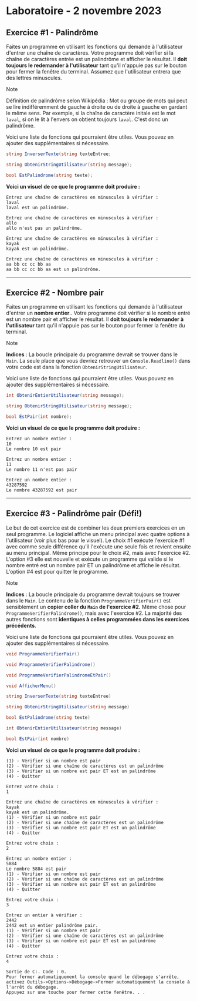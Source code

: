 # Laboratoire - 2 novembre 2023

## Exercice #1 - Palindrôme

Faites un programme en utilisant les fonctions qui demande à l'utilisateur d'entrer une chaîne de caractères. Votre programme doit vérifier si la chaîne de caractères entrée est un palindrôme et afficher le résultat. Il __doit toujours le redemander à l'utilisateur__ tant qu'il n'appuie pas sur le bouton pour fermer la fenêtre du terminal. Assumez que l'utilisateur entrera que des lettres minuscules.
> [!NOTE]
> Définition de palindrôme selon Wikipédia : Mot ou groupe de mots qui peut se lire indifféremment de gauche à droite ou de droite à gauche en gardant le même sens.
> Par exemple, si la chaîne de caractère initale est le mot `laval`, si on le lit à l'envers on obtient toujours `laval`. C'est donc un palindrôme.

Voici une liste de fonctions qui pourraient être utiles. Vous pouvez en ajouter des supplémentaires si nécessaire.
```c#
string InverserTexte(string texteEntree;
```
```c#
string ObtenirStringUtilisateur(string message);
```
```c#
bool EstPalindrome(string texte);
```

__Voici un visuel de ce que le programme doit produire :__ 
```console
Entrez une chaîne de caractères en minuscules à vérifier :
laval
laval est un palindrôme.

Entrez une chaîne de caractères en minuscules à vérifier :
allo
allo n'est pas un palindrôme.

Entrez une chaîne de caractères en minuscules à vérifier :
kayak
kayak est un palindrôme.

Entrez une chaîne de caractères en minuscules à vérifier :
aa bb cc cc bb aa
aa bb cc cc bb aa est un palindrôme.
```
---
## Exercice #2 - Nombre pair
Faites un programme en utilisant les fonctions qui demande à l'utilisateur d'entrer un __nombre entier__.. Votre programme doit vérifier si le nombre entré est un nombre pair et afficher le résultat. Il __doit toujours le redemander à l'utilisateur__ tant qu'il n'appuie pas sur le bouton pour fermer la fenêtre du terminal.

> [!NOTE]
> __Indices__ : La boucle principale du programme devrait se trouver dans le `Main`.
> La seule place que vous devriez retrouver un `Console.Readline()` dans votre code est dans la fonction `ObtenirStringUtilisateur`.

Voici une liste de fonctions qui pourraient être utiles. Vous pouvez en ajouter des supplémentaires si nécessaire.
```c#
int ObtenirEntierUtilisateur(string message);
```
```c#
string ObtenirStringUtilisateur(string message);
```
```c#
bool EstPair(int nombre);
```

__Voici un visuel de ce que le programme doit produire :__ 
```console
Entrez un nombre entier :
10
Le nombre 10 est pair

Entrez un nombre entier :
11
Le nombre 11 n'est pas pair

Entrez un nombre entier :
43287592
Le nombre 43287592 est pair
```
---
## Exercice #3 - Palindrôme pair (Défi!)
Le but de cet exercice est de combiner les deux premiers exercices en un seul programme. Le logiciel affiche un menu principal avec quatre options à l'utilisateur (voir plus bas pour le visuel). Le choix #1 exécute l'exercice #1 avec comme seule différence qu'il l'exécute une seule fois et revient ensuite au menu principal. Même principe pour le choix #2, mais avec l'exercice #2. L'option #3 elle est nouvelle et exécute un programme qui valide si le nombre entré est un nombre pair ET un palindrôme et affiche le résultat. L'option #4 est pour quitter le programme.

> [!NOTE]
> __Indices__ : La boucle principale du programme devrait toujours se trouver dans le `Main`.
> Le contenu de la fonction `ProgrammeVerifierPair()` est sensiblement un __copier coller du `Main` de l'exercice #2.__ Même chose pour `ProgrammeVerifierPalindrome()`, mais avec l'exercice #2. La majorité des autres fonctions sont __identiques à celles programmées dans les exercices précédents__.

Voici une liste de fonctions qui pourraient être utiles. Vous pouvez en ajouter des supplémentaires si nécessaire.
```c#
void ProgrammeVerifierPair()
```
```c#
void ProgrammeVerifierPalindrome()
```
```c#
void ProgrammeVerifierPalindromeEtPair()
```
```c#
void AfficherMenu()
```
```c#
string InverserTexte(string texteEntree)
```
```c#
string ObtenirStringUtilisateur(string message)
```
```c#
bool EstPalindrome(string texte)
```
```c#
int ObtenirEntierUtilisateur(string message)
```
```c#
bool EstPair(int nombre)
```
__Voici un visuel de ce que le programme doit produire :__ 
```console
(1) - Vérifier si un nombre est pair
(2) - Vérifier si une chaîne de caractères est un palindrôme
(3) - Vérifier si un nombre est pair ET est un palindrôme
(4) - Quitter

Entrez votre choix :
1

Entrez une chaîne de caractères en minuscules à vérifier :
kayak
kayak est un palindrôme.
(1) - Vérifier si un nombre est pair
(2) - Vérifier si une chaîne de caractères est un palindrôme
(3) - Vérifier si un nombre est pair ET est un palindrôme
(4) - Quitter

Entrez votre choix :
2

Entrez un nombre entier :
5884
Le nombre 5884 est pair
(1) - Vérifier si un nombre est pair
(2) - Vérifier si une chaîne de caractères est un palindrôme
(3) - Vérifier si un nombre est pair ET est un palindrôme
(4) - Quitter

Entrez votre choix :
3

Entrez un entier à vérifier :
2442
2442 est un entier palindrôme pair.
(1) - Vérifier si un nombre est pair
(2) - Vérifier si une chaîne de caractères est un palindrôme
(3) - Vérifier si un nombre est pair ET est un palindrôme
(4) - Quitter

Entrez votre choix :
4

Sortie de C:. Code : 0.
Pour fermer automatiquement la console quand le débogage s'arrête, activez Outils->Options->Débogage->Fermer automatiquement la console à l'arrêt du débogage.
Appuyez sur une touche pour fermer cette fenêtre. . .
```
